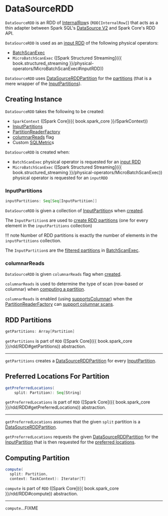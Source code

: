 # DataSourceRDD

`DataSourceRDD` is an RDD of [InternalRow](InternalRow.md)s (`RDD[InternalRow]`) that acts as a thin adapter between Spark SQL's [DataSource V2](new-and-noteworthy/datasource-v2.md) and Spark Core's RDD API.

`DataSourceRDD` is used as an [input RDD](physical-operators/DataSourceV2ScanExecBase.md#inputRDD) of the following physical operators:

* [BatchScanExec](physical-operators/BatchScanExec.md#inputRDD)
* `MicroBatchScanExec` ([Spark Structured Streaming]({{ book.structured_streaming }}/physical-operators/MicroBatchScanExec#inputRDD))

`DataSourceRDD` uses [DataSourceRDDPartition](DataSourceRDDPartition.md) for the [partitions](#getPartitions) (that is a mere wrapper of the [InputPartitions](#inputPartitions)).

## Creating Instance

`DataSourceRDD` takes the following to be created:

* <span id="sc"> `SparkContext` ([Spark Core]({{ book.spark_core }}/SparkContext))
* [InputPartitions](#inputPartitions)
* <span id="partitionReaderFactory"> [PartitionReaderFactory](connector/PartitionReaderFactory.md)
* [columnarReads](#columnarReads) flag
* <span id="customMetrics"> Custom [SQLMetric](SQLMetric.md)s

`DataSourceRDD` is created when:

* `BatchScanExec` physical operator is requested for an [input RDD](physical-operators/BatchScanExec.md#inputRDD)
* `MicroBatchScanExec` ([Spark Structured Streaming]({{ book.structured_streaming }}/physical-operators/MicroBatchScanExec)) physical operator is requested for an `inputRDD`

### <span id="inputPartitions"> InputPartitions

```scala
inputPartitions: Seq[Seq[InputPartition]]
```

`DataSourceRDD` is given a collection of [InputPartition](connector/InputPartition.md)s when [created](#creating-instance).

The `InputPartition`s are used to [create RDD partitions](#getPartitions) (one for every element in the `inputPartitions` collection)

!!! note
    Number of RDD partitions is exactly the number of elements in the `inputPartitions` collection.

The `InputPartition`s are the [filtered partitions](physical-operators/BatchScanExec.md#filteredPartitions) in [BatchScanExec](physical-operators/BatchScanExec.md).

### <span id="columnarReads"> columnarReads

`DataSourceRDD` is given `columnarReads` flag when [created](#creating-instance).

`columnarReads` is used to determine the type of scan (row-based or columnar) when [computing a partition](#compute).

`columnarReads` is enabled (using [supportsColumnar](physical-operators/DataSourceV2ScanExecBase.md#supportsColumnar)) when the [PartitionReaderFactory](physical-operators/DataSourceV2ScanExecBase.md#readerFactory) can [support columnar scans](connector/PartitionReaderFactory.md#supportColumnarReads).

## <span id="getPartitions"> RDD Partitions

```scala
getPartitions: Array[Partition]
```

`getPartitions` is part of `RDD` ([Spark Core]({{ book.spark_core }}/rdd/RDD#getPartitions)) abstraction.

---

`getPartitions` creates a [DataSourceRDDPartition](DataSourceRDDPartition.md) for every [InputPartition](#inputPartitions).

## <span id="getPreferredLocations"> Preferred Locations For Partition

```scala
getPreferredLocations(
    split: Partition): Seq[String]
```

`getPreferredLocations` is part of `RDD` ([Spark Core]({{ book.spark_core }}/rdd/RDD#getPreferredLocations)) abstraction.

---

`getPreferredLocations` assumes that the given `split` partition is a [DataSourceRDDPartition](DataSourceRDDPartition.md).

`getPreferredLocations` requests the given [DataSourceRDDPartition](DataSourceRDDPartition.md) for the [InputPartition](DataSourceRDDPartition.md#inputPartition) that is then requested for the [preferred locations](connector/InputPartition.md#preferredLocations).

## <span id="compute"> Computing Partition

```scala
compute(
  split: Partition,
  context: TaskContext): Iterator[T]
```

`compute` is part of `RDD` ([Spark Core]({{ book.spark_core }}/rdd/RDD#compute)) abstraction.

---

`compute`...FIXME
